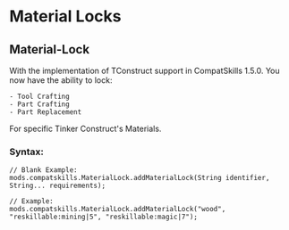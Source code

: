 # Material Locks

## Material-Lock

With the implementation of TConstruct support in CompatSkills 1.5.0. You now have the ability to lock:

    - Tool Crafting
    - Part Crafting
    - Part Replacement


For specific Tinker Construct's Materials.

### Syntax:

    // Blank Example:
    mods.compatskills.MaterialLock.addMaterialLock(String identifier, String... requirements);
    
    // Example:
    mods.compatskills.MaterialLock.addMaterialLock("wood", "reskillable:mining|5", "reskillable:magic|7");